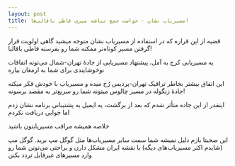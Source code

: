 ```yaml
---
layout: post
title: مسیریاب نشان - حواست جمع نباشه میری قاطی باقالی‌ها!
---
```


قضیه از این قراره که در استفاده از مسیریاب نشان متوجه میشید گاهی اولویت قرار گرفتن مسیر کوتاه‌تر ممکنه شما رو بفرسته قاطی باقالیا!

یه مسیریابی کرج به آمل، پیشنهاد مسیریابی از جادهٔ تهران-شمال می‌تونه اتفاقات نوخوشایندی برای شما به ارمغان بیاره

این اتفاق بیشتر بخاطر ترافیک تهران-پردیس رُخ میده و مسیریاب با خودش فکر میکنه جادهٔ زنگوله در مسیر چالوس میتونه شما رو سریع‌تر به مقصد برسونه!

اینقدر از این جاده متأثر شدم که بعد از برگشت، یه ایمیل به پشتیبانی برنامه نشان زدم اما جوابی دریافت نکردم

خلاصه همیشه مراقب مسیریابتون باشید

این صحبتا بازم دلیل نمیشه شما سمت سایر مسیریاب‌ها مثل گوگل مپ برید. گوگل مپ (شایدم اکثر مسیریاب‌های دیگه) با نقشه ایران مشکل دارن و براحتی می‌تونن شما رو وارد مسیرهای غیرقابل تردد بکنن
